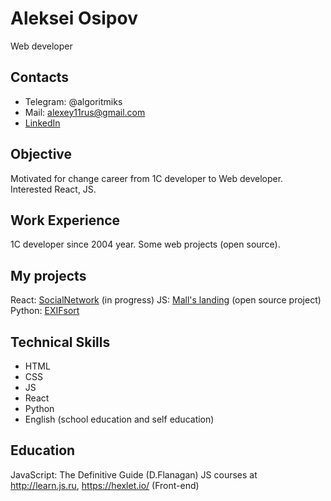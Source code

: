# Aleksei Osipov
Web developer

## Contacts
- Telegram: @algoritmiks
- Mail: alexey11rus@gmail.com
- [LinkedIn](https://www.linkedin.com/in/algorythmix)

## Objective
Motivated for change career from 1C developer to Web developer. Interested React, JS.

## Work Experience
1C developer since 2004 year. 
Some web projects (open source).

## My projects
React: [SocialNetwork](https://github.com/algoritmiks/social-network) (in progress)
JS: [Mall's landing](https://github.com/algoritmiks/gorkogo55-landing) (open source project)
Python: [EXIFsort](https://github.com/algoritmiks/EXIF-sort)

## Technical Skills
- HTML
- CSS
- JS
- React
- Python
- English (school education and self education)

## Education
JavaScript: The Definitive Guide (D.Flanagan)
JS courses at http://learn.js.ru, https://hexlet.io/ (Front-end)
